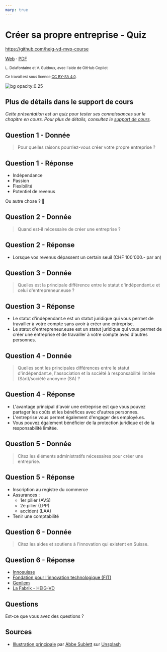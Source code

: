 ```yaml
---
marp: true
---
```


<!--
theme: gaia
size: 16:9
paginate: true
author: L. Delafontaine et V. Guidoux, avec l'aide de GitHub Copilot
title: HEIG-VD MVP Course - Créer sa propre entreprise - Quiz
description: Quiz sur le chapitre Créer sa propre entreprise pour le cours MVP à la HEIG-VD, Suisse
url: https://heig-vd-mvp-course.github.io/heig-vd-mvp-course/16-cours-creer-sa-propre-entreprise/03-quiz/index.html
header: "**Créer sa propre entreprise - Quiz**"
footer: "**HEIG-VD** - MVP Course 2024-2025 - CC BY-SA 4.0"
style: |
    :root {
        --color-background: #fff;
        --color-foreground: #333;
        --color-highlight: #f96;
        --color-dimmed: #888;
        --color-headings: #7d8ca3;
    }
    blockquote {
        font-style: italic;
    }
    table {
        width: 100%;
    }
    h1, h2, h3, h4, h5, h6 {
        color: var(--color-headings);
    }
    h2, h3, h4, h5, h6 {
        font-size: 1.5rem;
    }
    h1 a:link, h2 a:link, h3 a:link, h4 a:link, h5 a:link, h6 a:link {
        text-decoration: none;
    }
    section:not(.lead) > p, blockquote {
        text-align: justify;
    }
    section:has(h1) {
        padding: 50px;
    }
    section:has(h1) > header {
        display: none;
    }
    section > header {
        font-size: 50%;
    }
    .two-columns {
        display: grid;
        grid-template-columns: 1fr 1fr;
        gap: 1rem;
    }
headingDivider: 6
-->

# Créer sa propre entreprise - Quiz

<!--
_class: lead
_paginate: false
-->

<https://github.com/heig-vd-mvp-course>

[Web][web] · [PDF][pdf]

<small>L. Delafontaine et V. Guidoux, avec l'aide de GitHub Copilot</small>

<small>Ce travail est sous licence [CC BY-SA 4.0][license].</small>

![bg opacity:0.25][illustration-principale]

## Plus de détails dans le support de cours

<!-- _class: lead -->

_Cette présentation est un quiz pour tester ses connaissances sur le chapitre en
cours. Pour plus de détails, consultez le [support de cours][course-material]._

## Question 1 - Donnée

> Pour quelles raisons pourriez-vous créer votre propre entreprise ?

## Question 1 - Réponse

- Indépendance
- Passion
- Flexibilité
- Potentiel de revenus

Ou autre chose ? 🙂

## Question 2 - Donnée

> Quand est-il nécessaire de créer une entreprise ?

## Question 2 - Réponse

- Lorsque vos revenus dépassent un certain seuil (CHF 100'000.- par an)

## Question 3 - Donnée

> Quelles est la principale différence entre le statut d'indépendant.e et celui
> d'entrepreneur.euse ?

## Question 3 - Réponse

- Le statut d'indépendant.e est un statut juridique qui vous permet de
  travailler à votre compte sans avoir à créer une entreprise.
- Le statut d'entrepreneur.euse est un statut juridique qui vous permet de créer
  une entreprise et de travailler à votre compte avec d'autres personnes.

## Question 4 - Donnée

> Quelles sont les principales différences entre le statut d'indépendant.e,
> l'association et la société à responsabilité limitée (Sàrl)/société anonyme
> (SA) ?

## Question 4 - Réponse

- L'avantage principal d'avoir une entreprise est que vous pouvez partager les
  coûts et les bénéfices avec d'autres personnes.
- L'entreprise vous permet également d'engager des employé.es.
- Vous pouvez également bénéficier de la protection juridique et de la
  responsabilité limitée.

## Question 5 - Donnée

> Citez les éléments administratifs nécessaires pour créer une entreprise.

## Question 5 - Réponse

- Inscription au registre du commerce
- Assurances :
  - 1er pilier (AVS)
  - 2e pilier (LPP)
  - accident (LAA)
- Tenir une comptabilité

## Question 6 - Donnée

> Citez les aides et soutiens à l'innovation qui existent en Suisse.

## Question 6 - Réponse

- [Innosuisse](https://www.innosuisse.ch/inno/fr/home.html)
- [Fondation pour l'innovation technologique (FIT)](https://www.fondation-fit.ch/)
- [Genilem](https://www.genilem.ch/)
- [La Fabrik - HEIG-VD](https://heig-vd.ch/innovation/pepiniere-de-start-up)

## Questions

<!-- _class: lead -->

Est-ce que vous avez des questions ?

## Sources

- [Illustration principale][illustration-principale] par
  [Abbe Sublett](https://unsplash.com/@abbe_sublett) sur
  [Unsplash](https://unsplash.com/photos/low-angle-view-high-rise-buildings-nxZDMUQhN4o)

<!-- URLs -->

[web]:
	https://heig-vd-mvp-course.github.io/heig-vd-mvp-course/16-cours-creer-sa-propre-entreprise/01-presentation/
[pdf]:
	https://heig-vd-mvp-course.github.io/heig-vd-mvp-course/16-cours-creer-sa-propre-entreprise/01-presentation/16-cours-creer-sa-propre-entreprise-presentation.pdf
[course-material]:
	https://github.com/heig-vd-mvp-course/heig-vd-mvp-course/blob/main/16-cours-creer-sa-propre-entreprise/02-support-de-cours/README.md
[license]:
	https://github.com/heig-vd-mvp-course/heig-vd-mvp-course/blob/main/LICENSE.md

<!-- Illustrations -->

[illustration-principale]:
	https://images.unsplash.com/photo-1560179707-f14e90ef3623?fit=crop&h=720
